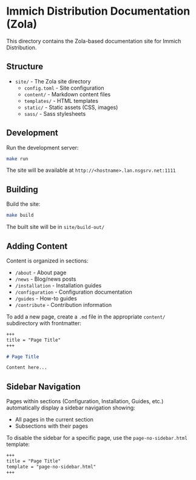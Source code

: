 # Immich Distribution Documentation (Zola)

This directory contains the Zola-based documentation site for Immich Distribution.

## Structure

- `site/` - The Zola site directory
  - `config.toml` - Site configuration
  - `content/` - Markdown content files
  - `templates/` - HTML templates
  - `static/` - Static assets (CSS, images)
  - `sass/` - Sass stylesheets
  
## Development

Run the development server:

```bash
make run
```

The site will be available at `http://<hostname>.lan.nsgsrv.net:1111`

## Building

Build the site:

```bash
make build
```

The built site will be in `site/build-out/`

## Adding Content

Content is organized in sections:

- `/about` - About page
- `/news` - Blog/news posts
- `/installation` - Installation guides
- `/configuration` - Configuration documentation
- `/guides` - How-to guides
- `/contribute` - Contribution information

To add a new page, create a `.md` file in the appropriate `content/` subdirectory with frontmatter:

```markdown
+++
title = "Page Title"
+++

# Page Title

Content here...
```

## Sidebar Navigation

Pages within sections (Configuration, Installation, Guides, etc.) automatically display a sidebar navigation showing:
- All pages in the current section
- Subsections with their pages

To disable the sidebar for a specific page, use the `page-no-sidebar.html` template:

```markdown
+++
title = "Page Title"
template = "page-no-sidebar.html"
+++
```
